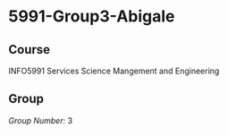 # 5991-Group3-Abigale
## Course
INFO5991 Services Science Mangement and Engineering
## Group
*Group Number:* 3
